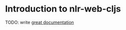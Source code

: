 # Introduction to nlr-web-cljs

TODO: write [great documentation](http://jacobian.org/writing/what-to-write/)
